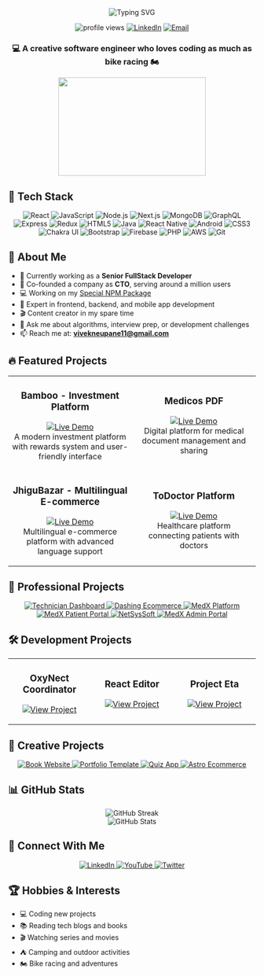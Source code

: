 <div align="center">
  <img src="https://readme-typing-svg.herokuapp.com?font=Fira+Code&size=27&duration=3000&pause=1000&color=2196F3&center=true&vCenter=true&width=435&lines=Hi+👋,+I'm+Vivek+Neupane;Senior+FullStack+Developer;5%2B+Years+of+Experience" alt="Typing SVG" />
  
  <p align="center">
    <img src="https://komarev.com/ghpvc/?username=vivekneupane11&label=Profile%20views&color=0e75b6&style=flat" alt="profile views" />
    <a href="https://www.linkedin.com/in/vivek-neupane-b99259194/"><img src="https://img.shields.io/badge/LinkedIn-Connect-blue?style=flat&logo=linkedin" alt="LinkedIn" /></a>
    <a href="mailto:vivekneupane11@gmail.com"><img src="https://img.shields.io/badge/Email-Contact-red?style=flat&logo=gmail" alt="Email" /></a>
  </p>
</div>

<h3 align="center">💻 A creative software engineer who loves coding as much as bike racing 🏍️</h3>

<div align="center">
  <img src="https://media.giphy.com/media/qgQUggAC3Pfv687qPC/giphy.gif" width="300" height="200" />
</div>

## 🚀 Tech Stack

<div align="center">
  
  ![React](https://img.shields.io/badge/React-20232A?style=for-the-badge&logo=react&logoColor=61DAFB)
  ![JavaScript](https://img.shields.io/badge/JavaScript-F7DF1E?style=for-the-badge&logo=javascript&logoColor=black)
  ![Node.js](https://img.shields.io/badge/Node.js-43853D?style=for-the-badge&logo=node-dot-js&logoColor=white)
  ![Next.js](https://img.shields.io/badge/Next.js-000000?style=for-the-badge&logo=nextdotjs&logoColor=white)
  ![MongoDB](https://img.shields.io/badge/MongoDB-47A248?style=for-the-badge&logo=mongodb&logoColor=white)
  ![GraphQL](https://img.shields.io/badge/GraphQL-E10098?style=for-the-badge&logo=graphql&logoColor=white)
  ![Express](https://img.shields.io/badge/Express-000000?style=for-the-badge&logo=express&logoColor=white)
  ![Redux](https://img.shields.io/badge/Redux-764ABC?style=for-the-badge&logo=redux&logoColor=white)
  ![HTML5](https://img.shields.io/badge/HTML5-E34F26?style=for-the-badge&logo=html5&logoColor=white)
  ![Java](https://img.shields.io/badge/Java-ED8B00?style=for-the-badge&logo=java&logoColor=white)
  ![React Native](https://img.shields.io/badge/React-20232A?style=for-the-badge&logo=react&logoColor=61DAFB&label=REACT-NATIVE)
  ![Android](https://img.shields.io/badge/Android-3DDC84?style=for-the-badge&logo=android&logoColor=white)
  ![CSS3](https://img.shields.io/badge/CSS3-1572B6?style=for-the-badge&logo=css3&logoColor=white)
  ![Chakra UI](https://img.shields.io/badge/Chakra%20UI-319795?style=for-the-badge&logo=chakraui&logoColor=white)
  ![Bootstrap](https://img.shields.io/badge/Bootstrap-563D7C?style=for-the-badge&logo=bootstrap&logoColor=white)
  ![Firebase](https://img.shields.io/badge/Firebase-FFCA28?style=for-the-badge&logo=firebase&logoColor=white)
  ![PHP](https://img.shields.io/badge/PHP-777BB4?style=for-the-badge&logo=php&logoColor=white)
  ![AWS](https://img.shields.io/badge/AWS-232F3E?style=for-the-badge&logo=amazonaws&logoColor=white&label=AWS)
  ![Git](https://img.shields.io/badge/GIT-E44C30?style=for-the-badge&logo=git&logoColor=white)
  
</div>

## 🌟 About Me

- 🏢 Currently working as a **Senior FullStack Developer**
- 🚀 Co-founded a company as **CTO**, serving around a million users
- 💻 Working on my [Special NPM Package](https://github.com/vivekneupane11/reactjs-editor)
- 📱 Expert in frontend, backend, and mobile app development
- 🎬 Content creator in my spare time
- 🧠 Ask me about algorithms, interview prep, or development challenges
- 📫 Reach me at: **vivekneupane11@gmail.com**

## 🔥 Featured Projects

<div align="center">
  <table>
    <tr>
      <td width="50%">
        <h3 align="center">Bamboo - Investment Platform</h3>
        <p align="center">
          <a href="https://www.getbamboo.io/" target="_blank">
            <img src="https://img.shields.io/badge/LIVE-Demo-success?style=for-the-badge" alt="Live Demo"/>
          </a>
          <br/>
          <span>A modern investment platform with rewards system and user-friendly interface</span>
        </p>
      </td>
      <td width="50%">
        <h3 align="center">Medicos PDF</h3>
        <p align="center">
          <a href="https://medicos-pdf-qr72.vercel.app/" target="_blank">
            <img src="https://img.shields.io/badge/LIVE-Demo-success?style=for-the-badge" alt="Live Demo"/>
          </a>
          <br/>
          <span>Digital platform for medical document management and sharing</span>
        </p>
      </td>
    </tr>
    <tr>
      <td width="50%">
        <h3 align="center">JhiguBazar - Multilingual E-commerce</h3>
        <p align="center">
          <a href="https://www.jhigubazar.com/session/language" target="_blank">
            <img src="https://img.shields.io/badge/LIVE-Demo-success?style=for-the-badge" alt="Live Demo"/>
          </a>
          <br/>
          <span>Multilingual e-commerce platform with advanced language support</span>
        </p>
      </td>
      <td width="50%">
        <h3 align="center">ToDoctor Platform</h3>
        <p align="center">
          <a href="https://todoctor-plateforme-final.vercel.app/" target="_blank">
            <img src="https://img.shields.io/badge/LIVE-Demo-success?style=for-the-badge" alt="Live Demo"/>
          </a>
          <br/>
          <span>Healthcare platform connecting patients with doctors</span>
        </p>
      </td>
    </tr>
  </table>
</div>

## 💼 Professional Projects

<div align="center">
  <a href="https://project-3-ebon-eta.vercel.app/technician/dashboard" target="_blank">
    <img src="https://img.shields.io/badge/Technician%20Dashboard-4285F4?style=for-the-badge" alt="Technician Dashboard"/>
  </a>
  <a href="https://dashingecommerce.vercel.app/" target="_blank">
    <img src="https://img.shields.io/badge/Dashing%20Ecommerce-FF5722?style=for-the-badge" alt="Dashing Ecommerce"/>
  </a>
  <a href="https://med-x-orpin.vercel.app" target="_blank">
    <img src="https://img.shields.io/badge/MedX%20Platform-00C853?style=for-the-badge" alt="MedX Platform"/>
  </a>
  <a href="https://medx-patirnce.vercel.app/" target="_blank">
    <img src="https://img.shields.io/badge/MedX%20Patient%20Portal-0097A7?style=for-the-badge" alt="MedX Patient Portal"/>
  </a>
  <a href="https://netsyssoft-main-lvsxo9rgr-vivekneupane11.vercel.app/" target="_blank">
    <img src="https://img.shields.io/badge/NetSysSoft-673AB7?style=for-the-badge" alt="NetSysSoft"/>
  </a>
  <a href="https://medx-patience-admin.vercel.app/onboarding" target="_blank">
    <img src="https://img.shields.io/badge/MedX%20Admin%20Portal-D32F2F?style=for-the-badge" alt="MedX Admin Portal"/>
  </a>
</div>

## 🛠️ Development Projects

<div align="center">
  <table>
    <tr>
      <td width="33%">
        <h3 align="center">OxyNect Coordinator</h3>
        <p align="center">
          <a href="https://oxy-nect-coordinateur-v412.vercel.app/" target="_blank">
            <img src="https://img.shields.io/badge/View-Project-blue?style=for-the-badge" alt="View Project"/>
          </a>
        </p>
      </td>
      <td width="33%">
        <h3 align="center">React Editor</h3>
        <p align="center">
          <a href="https://editor-in-react.vercel.app/" target="_blank">
            <img src="https://img.shields.io/badge/View-Project-blue?style=for-the-badge" alt="View Project"/>
          </a>
        </p>
      </td>
      <td width="33%">
        <h3 align="center">Project Eta</h3>
        <p align="center">
          <a href="https://project-eta-six-61.vercel.app/" target="_blank">
            <img src="https://img.shields.io/badge/View-Project-blue?style=for-the-badge" alt="View Project"/>
          </a>
        </p>
      </td>
    </tr>
  </table>
</div>

## 🎨 Creative Projects

<div align="center">
  <a href="https://book-website-nextjs-nu55nd640-vivekneupane11s-projects.vercel.app/" target="_blank">
    <img src="https://img.shields.io/badge/Book%20Website-3F51B5?style=for-the-badge&logoColor=white" alt="Book Website"/>
  </a>
  <a href="https://portfolio-seven-phi-43.vercel.app/" target="_blank">
    <img src="https://img.shields.io/badge/Portfolio%20Template-009688?style=for-the-badge&logoColor=white" alt="Portfolio Template"/>
  </a>
  <a href="https://quiz-39qp40drv-vivekneupane11s-projects.vercel.app/" target="_blank">
    <img src="https://img.shields.io/badge/Quiz%20App-FFC107?style=for-the-badge&logoColor=black" alt="Quiz App"/>
  </a>
  <a href="https://ecommerce-astro-ten.vercel.app/" target="_blank">
    <img src="https://img.shields.io/badge/Astro%20Ecommerce-7E57C2?style=for-the-badge&logoColor=white" alt="Astro Ecommerce"/>
  </a>
</div>

## 📊 GitHub Stats

<div align="center">
  <img src="https://github-readme-streak-stats.herokuapp.com/?user=vivekneupane11&theme=tokyonight" alt="GitHub Streak" />
  <br/>
  <img src="https://github-readme-stats.vercel.app/api?username=vivekneupane11&show_icons=true&theme=tokyonight" alt="GitHub Stats" />
</div>

## 🔗 Connect With Me

<div align="center">
  <a href="https://www.linkedin.com/in/vivek-neupane-b99259194/">
    <img src="https://img.shields.io/badge/LinkedIn-0077B5?style=for-the-badge&logo=linkedin&logoColor=white" alt="LinkedIn" />
  </a>
  <a href="https://www.youtube.com/channel/UCJoQhaR1_Gx8dpeZdrCCXsg">
    <img src="https://img.shields.io/badge/YouTube-FF0000?style=for-the-badge&logo=youtube&logoColor=white" alt="YouTube" />
  </a>
  <a href="https://twitter.com">
    <img src="https://img.shields.io/badge/Twitter-1DA1F2?style=for-the-badge&logo=twitter&logoColor=white" alt="Twitter" />
  </a>
</div>

## 🏆 Hobbies & Interests

- 💻 Coding new projects
- 📚 Reading tech blogs and books
- 🎬 Watching series and movies
- ⛺ Camping and outdoor activities
- 🏍️ Bike racing and adventures
